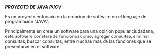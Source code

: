 _**PROYECTO DE JAVA PUCV**_

Es un proyecto enfocado en la creacion de software en el lenguaje de programacion "JAVA". 

Principalmente en crear un software para una opinion popular ciudadana, este software constará de funciones 
como, agregar consultas, eliminar consultas, buscar consultas, entre muchas mas de las funciones que se presentaran en el software.
